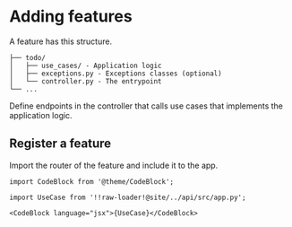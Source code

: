 # Adding features

A feature has this structure.

```
├── todo/
│   ├── use_cases/ - Application logic
│   ├── exceptions.py - Exceptions classes (optional)
│   └── controller.py - The entrypoint
└── ...
```

Define endpoints in the controller that calls use cases that implements the application logic.

## Register a feature

Import the router of the feature and include it to the app.

```mdx-code-block
import CodeBlock from '@theme/CodeBlock';

import UseCase from '!!raw-loader!@site/../api/src/app.py';

<CodeBlock language="jsx">{UseCase}</CodeBlock>
```
